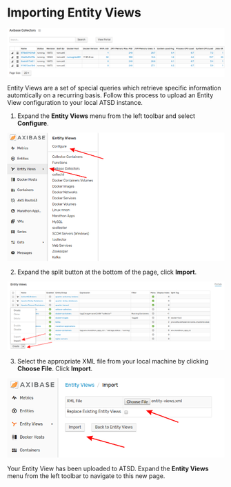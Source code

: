 # Importing Entity Views

![](images/entity-views.png)

Entity Views are a set of special queries which retrieve specific information automtically on a recurring basis. Follow this process to upload an Entity View configuration to your local ATSD instance.

1. Expand the **Entity Views** menu from the left toolbar and select **Configure**.

![](images/portal-config-path.png)

2. Expand the split button at the bottom of the page, click **Import**.

![](images/import-evs.png)

3. Select the appropriate XML file from your local machine by clicking **Choose File**. Click **Import**.

![](images/import-page.png)

Your Entity View has been uploaded to ATSD. Expand the **Entity Views** menu from the left toolbar to navigate to this new page.
